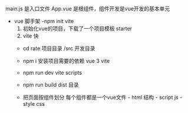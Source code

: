 main.js 是入口文件
App.vue 是根组件，组件开发是vue开发的基本单元

- vue 脚手架
    -npm init vite
    1. 初始化vue的项目，下载了一个项目模板  starter
    2. vite 快
    - cd rate 项目目录
        /src 开发目录
    - npm i 安装项目需要的依赖
        vue 3
        vite
    - npm run dev    vite
        scripts

    - npm run build
        dist 目录

    - 把页面按组件划分
        每个组件都是一个vue文件
            - html 结构
            - script js
            - style  css

